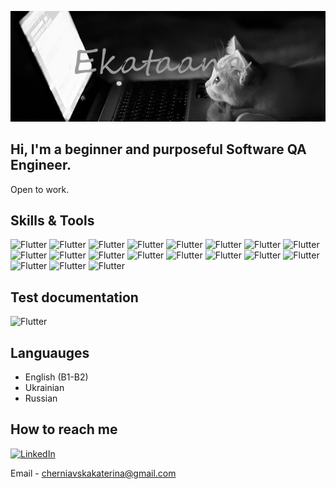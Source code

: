 ![Header](https://github.com/Ekataana/Ekataana/blob/main/assets/header.png)

## Hi, I'm a beginner and purposeful Software QA Engineer. 
Open to work.

## Skills & Tools

![Flutter](https://img.shields.io/badge/-github-black?style=for-the-badge&logo=github)
![Flutter](https://img.shields.io/badge/-jira-black?style=for-the-badge&logo=jira)
![Flutter](https://img.shields.io/badge/-trello-black?style=for-the-badge&logo=trello)
![Flutter](https://img.shields.io/badge/-html5-black?style=for-the-badge&logo=html5)
![Flutter](https://img.shields.io/badge/-css3-black?style=for-the-badge&logo=css3)
![Flutter](https://img.shields.io/badge/-mysql-black?style=for-the-badge&logo=mysql)
![Flutter](https://img.shields.io/badge/-java-black?style=for-the-badge&logo=java)
![Flutter](https://img.shields.io/badge/-python-black?style=for-the-badge&logo=python)
![Flutter](https://img.shields.io/badge/-selenium-black?style=for-the-badge&logo=selenium)
![Flutter](https://img.shields.io/badge/-docker-black?style=for-the-badge&logo=docker)
![Flutter](https://img.shields.io/badge/-jenkins-black?style=for-the-badge&logo=jenkins)
![Flutter](https://img.shields.io/badge/-devtools-black?style=for-the-badge&logo=appveyor)
![Flutter](https://img.shields.io/badge/-django-black?style=for-the-badge&logo=django)
![Flutter](https://img.shields.io/badge/-postman-black?style=for-the-badge&logo=postman)
![Flutter](https://img.shields.io/badge/-soapui-black?style=for-the-badge&logo=soapui)
![Flutter](https://img.shields.io/badge/-jmeter-black?style=for-the-badge&logo=jmeter)
![Flutter](https://img.shields.io/badge/-virtual_box-black?style=for-the-badge&logo=virtualbox)
![Flutter](https://img.shields.io/badge/-fiddler-black?style=for-the-badge&logo=fiddler)
![Flutter](https://img.shields.io/badge/-android_studio-black?style=for-the-badge&logo)

## Test documentation
![Flutter](https://img.shields.io/badge/-Table_of_equivalence_classes-black?style=for-the-badge&logo=virtualbox)

## Languauges
- English (B1-B2)
- Ukrainian
- Russian

## How to reach me
[![LinkedIn](https://img.shields.io/badge/-Linkedin-blue?style=for-the-badge&logo=Linkedin)](https://www.linkedin.com/in/katerina-cherniavska/)

Email - cherniavskakaterina@gmail.com